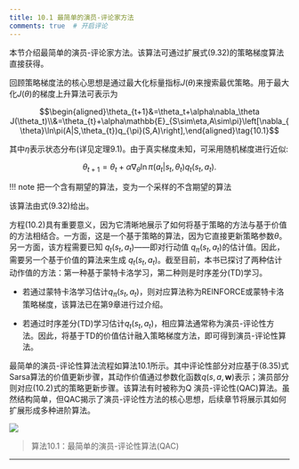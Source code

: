 ```yaml
---
title: 10.1 最简单的演员-评论家方法
comments: true  # 开启评论
---
```

本节介绍最简单的演员-评论家方法。该算法可通过扩展式$(9.32)$的策略梯度算法直接获得。

回顾策略梯度法的核心思想是通过最大化标量指标$J(\theta)$来搜索最优策略。用于最大化$J(\theta)$的梯度上升算法可表示为

$$\begin{aligned}\theta_{t+1}&=\theta_t+\alpha\nabla_\theta J(\theta_t)\\&=\theta_{t}+\alpha\mathbb{E}_{S\sim\eta,A\sim\pi}\left[\nabla_{\theta}\ln\pi(A|S,\theta_{t})q_{\pi}(S,A)\right],\end{aligned}\tag{10.1}$$

其中$\eta$表示状态分布(详见定理$9.1$)。由于真实梯度未知，可采用随机梯度进行近似:

$$\theta_{t+1}=\theta_t+\alpha\nabla_\theta\ln\pi(a_t|s_t,\theta_t)q_t(s_t,a_t).\tag{10.2}$$

!!! note
    把一个含有期望的算法，变为一个采样的不含期望的算法

该算法由式$(9.32)$给出。

方程$(10.2)$具有重要意义，因为它清晰地展示了如何将基于策略的方法与基于价值的方法相结合。一方面，这是一个基于策略的算法，因为它直接更新策略参数$\theta$。另一方面，该方程需要已知 $q_t(s_t, a_t)$——即对行动值 $q_\pi(s_t, a_t)$的估计值。因此，需要另一个基于价值的算法来生成 $q_t(s_t, a_t)$。截至目前，本书已探讨了两种估计动作值的方法：第一种基于蒙特卡洛学习，第二种则是时序差分(TD)学习。

- 若通过蒙特卡洛学习估计$q_\pi(s_t, a_t)$，则对应算法称为REINFORCE或蒙特卡洛策略梯度，该算法已在第$9$章进行过介绍。

- 若通过时序差分(TD)学习估计$q_t(s_t, a_t)$，相应算法通常称为演员-评论性方法。因此，将基于TD的价值估计融入策略梯度方法，即可得到演员-评论性算法。

最简单的演员-评论性算法流程如算法$10.1$所示。其中评论性部分对应基于$(8.35)$式Sarsa算法的价值更新步骤，其动作价值通过参数化函数$q(s,a,\mathbf{w})$表示；演员部分则对应$(10.2)$式的策略更新步骤。该算法有时被称为Q 演员-评论性(QAC)算法。虽然结构简单，但QAC揭示了演员-评论性方法的核心思想，后续章节将展示其如何扩展形成多种进阶算法。

 ![](../img/10/1.png)

 > 算法$10.1$：最简单的演员-评论性算法(QAC)

---